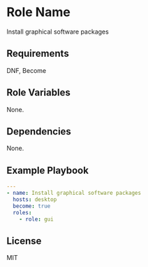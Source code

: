 Role Name
=========

Install graphical software packages

Requirements
------------

DNF, Become


Role Variables
--------------

None.

Dependencies
------------

None.

Example Playbook
----------------

```yml
---
- name: Install graphical software packages
  hosts: desktop
  become: true
  roles:
    - role: gui
```

License
-------

MIT

